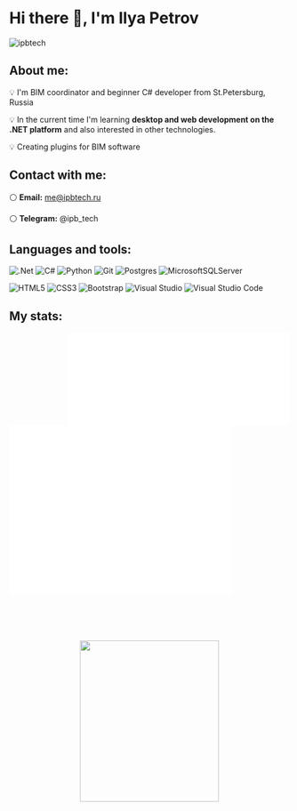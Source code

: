 <h1 align="left">Hi there 👋, I'm Ilya Petrov</h1>
<p align="left"> <img src="https://komarev.com/ghpvc/?username=ipbtech&label=Profile%20views&color=0e75b6&style=flat" alt="ipbtech" /> </p>

<h2 align="left">About me:</h2>

💡 I'm BIM coordinator and beginner C# developer from St.Petersburg, Russia

💡 In the current time I'm learning **desktop and web development on the .NET platform** and also interested in other technologies.

💡 Creating plugins for BIM software

<h2 align="left">Contact with me:</h2>

⚪ **Email:** me@ipbtech.ru

⚪ **Telegram:** @ipb_tech

<h2 align="left">Languages and tools:</h2>

![.Net](https://img.shields.io/badge/.NET-5C2D91?style=for-the-badge&logo=.net&logoColor=white)
![C#](https://img.shields.io/badge/c%23-%23239120.svg?style=for-the-badge&logo=c-sharp&logoColor=white)
![Python](https://img.shields.io/badge/python-3670A0?style=for-the-badge&logo=python&logoColor=ffdd54)
![Git](https://img.shields.io/badge/git-%23F05033.svg?style=for-the-badge&logo=git&logoColor=white)
![Postgres](https://img.shields.io/badge/postgres-%23316192.svg?style=for-the-badge&logo=postgresql&logoColor=white)
![MicrosoftSQLServer](https://img.shields.io/badge/Microsoft%20SQL%20Server-CC2927?style=for-the-badge&logo=microsoft%20sql%20server&logoColor=white)

![HTML5](https://img.shields.io/badge/html5-%23E34F26.svg?style=for-the-badge&logo=html5&logoColor=white)
![CSS3](https://img.shields.io/badge/css3-%231572B6.svg?style=for-the-badge&logo=css3&logoColor=white)
![Bootstrap](https://img.shields.io/badge/bootstrap-%238511FA.svg?style=for-the-badge&logo=bootstrap&logoColor=white)
![Visual Studio](https://img.shields.io/badge/Visual%20Studio-5C2D91.svg?style=for-the-badge&logo=visual-studio&logoColor=white)
![Visual Studio Code](https://img.shields.io/badge/Visual%20Studio%20Code-0078d7.svg?style=for-the-badge&logo=visual-studio-code&logoColor=white)

<h2 align="left">My stats:</h2>
<img align="right" src="/metrics.plugin.isocalendar.svg" alt="Metrics" width="400">
<img src="/github-metrics.svg" alt="Metrics" width="400">



<br><br><br>
<p align="center"><img align="center" width="250" height="290" src="https://sd.keepcalms.com/i/keep-calm-and-code-in-c-5.png" /></p>
